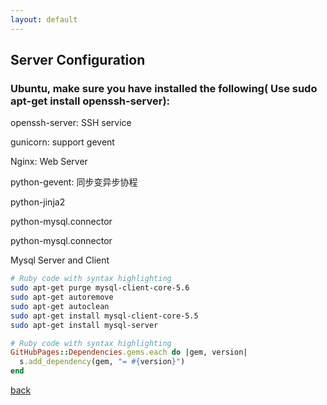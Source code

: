 ```yaml
---
layout: default
---
```


## Server Configuration

### Ubuntu, make sure you have installed the following( Use sudo apt-get install openssh-server):



<p>openssh-server: SSH service</p>
<p>gunicorn: support gevent</p>
<p>Nginx: Web Server</p>
<p>python-gevent: 同步变异步协程</p>
<p>python-jinja2</p>
<p>python-mysql.connector</p>
<p>python-mysql.connector</p>
<p>Mysql Server and Client</p>


```bash
# Ruby code with syntax highlighting
sudo apt-get purge mysql-client-core-5.6
sudo apt-get autoremove
sudo apt-get autoclean
sudo apt-get install mysql-client-core-5.5
sudo apt-get install mysql-server 
```


```ruby
# Ruby code with syntax highlighting
GitHubPages::Dependencies.gems.each do |gem, version|
  s.add_dependency(gem, "= #{version}")
end
```

[back](./)
